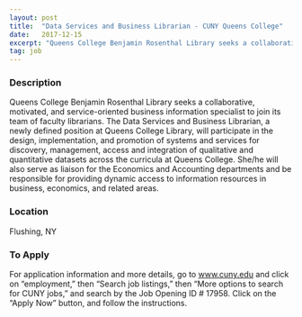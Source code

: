 ```yaml
---
layout: post
title:  "Data Services and Business Librarian - CUNY Queens College"
date:   2017-12-15
excerpt: "Queens College Benjamin Rosenthal Library seeks a collaborative, motivated, and service-oriented business information specialist to join its team of faculty librarians. The Data Services and Business Librarian, a newly defined position at Queens College Library, will participate in the design, implementation, and promotion of systems and services for discovery, management,..."
tag: job
---
```


### Description   

Queens College Benjamin Rosenthal Library seeks a collaborative, motivated, and service-oriented business information specialist to join its team of faculty librarians. The Data Services and Business Librarian, a newly defined position at Queens College Library, will participate in the design, implementation, and promotion of systems and services for discovery, management, access and integration of qualitative and quantitative datasets across the curricula at Queens College. She/he will also serve as liaison for the Economics and Accounting departments and be responsible for providing dynamic access to information resources in business, economics, and related areas. 









### Location   

Flushing, NY




### To Apply   

For application information and more details, go to www.cuny.edu and click on “employment,” then “Search job listings,” then “More options to search for CUNY jobs,” and search by the  Job Opening ID # 17958. Click on the “Apply Now” button, and follow the instructions. 






